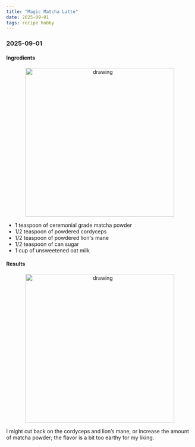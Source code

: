 ```yaml
---
title: "Magic Matcha Latte"
date: 2025-09-01
tags: recipe hobby
---
```


<h3> 2025-09-01 </h3>
<h4> Ingredients </h4>

<p align="center">
<img src="https://paulxu.me/images/2025-09-01-magic-matcha-latte/IMG_6085.jpeg" alt="drawing" width="400"/>
</p>

- 1 teaspoon of ceremonial grade matcha powder
- 1/2 teaspoon of powdered cordyceps
- 1/2 teaspoon of powdered lion's mane
- 1/2 teaspoon of can sugar
- 1 cup of unsweetened oat milk

<h4> Results </h4>

<p align="center">
<img src="https://paulxu.me/images/2025-09-01-magic-matcha-latte/IMG_6086.jpeg" alt="drawing" width="400"/>
</p>

I might cut back on the cordyceps and lion’s mane, or increase the amount of matcha powder; the flavor is a bit too earthy for my liking. 

